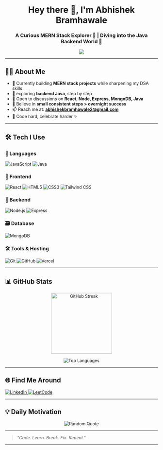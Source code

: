 <h1 align="center">Hey there 👋, I'm Abhishek Bramhawale</h1>
<h3 align="center">A Curious MERN Stack Explorer 🚀 | Diving into the Java Backend World 🌱</h3>

<p align="center">
  <img src="https://readme-typing-svg.herokuapp.com?color=FF5733&size=25&center=true&vCenter=true&width=1000&lines=MERN Stack Developer — Building Real Projects;Building+Everyday,+Learning+Every+Hour.;Let's+Turn+Ideas+into+Code+Together!" />
</p>

---

## 🙋‍♂️ About Me

- 🔭 Currently building **MERN stack projects** while sharpening my DSA skills
- 🧠 exploring **backend Java**,  step by step
- 💬 Open to discussions on **React, Node, Express, MongoDB, Java**
- 🎯 Believe in **small consistent steps > overnight success**
- 📫 Reach me at: **abhishekbramhawale2@gmail.com**
- 🧪 Code hard, celebrate harder ✨

---

## 🛠️ Tech I Use

### 🧠 Languages
![JavaScript](https://img.shields.io/badge/-JavaScript-black?style=for-the-badge&logo=javascript)
![Java](https://img.shields.io/badge/-Java-red?style=for-the-badge&logo=java)

### 🎨 Frontend
![React](https://img.shields.io/badge/-React-black?style=for-the-badge&logo=react)
![HTML5](https://img.shields.io/badge/-HTML5-orange?style=for-the-badge&logo=html5)
![CSS3](https://img.shields.io/badge/-CSS3-blue?style=for-the-badge&logo=css3)
![Tailwind CSS](https://img.shields.io/badge/-Tailwind_CSS-38B2AC?style=for-the-badge&logo=tailwind-css)

### 🔧 Backend
![Node.js](https://img.shields.io/badge/-Node.js-green?style=for-the-badge&logo=node.js)
![Express](https://img.shields.io/badge/-Express.js-gray?style=for-the-badge&logo=express)

### 🗃️ Database
![MongoDB](https://img.shields.io/badge/-MongoDB-darkgreen?style=for-the-badge&logo=mongodb)

### 🛠 Tools & Hosting
![Git](https://img.shields.io/badge/-Git-F05032?style=for-the-badge&logo=git)
![GitHub](https://img.shields.io/badge/-GitHub-181717?style=for-the-badge&logo=github)
![Vercel](https://img.shields.io/badge/-Vercel-black?style=for-the-badge&logo=vercel)

---

## 📊 GitHub Stats

<p align="center">

  <img src="https://github-readme-streak-stats.herokuapp.com/?user=Abhishek-bramhawale&theme=tokyonight" alt="GitHub Streak" height="200px" />
</p>

<p align="center">
  <img src="https://github-readme-stats.vercel.app/api/top-langs/?username=Abhishek-bramhawale&layout=compact&theme=tokyonight" alt="Top Languages" />
</p>


---

## 🌐 Find Me Around

<p align="left">
  <a href="https://in.linkedin.com/in/abhishek-bramhawale-888a06305" target="_blank">
    <img src="https://img.shields.io/badge/-LinkedIn-blue?style=for-the-badge&logo=linkedin" alt="LinkedIn" />
  </a>
  <a href="https://leetcode.com/u/sanjivkumarbramhawale4992/" target="_blank">
    <img src="https://img.shields.io/badge/-LeetCode-yellow?style=for-the-badge&logo=leetcode&logoColor=black" alt="LeetCode" />
  </a>
</p>

---

## 💡 Daily Motivation

<p align="center">
  <img src="https://quotes-github-readme.vercel.app/api?type=horizontal&theme=tokyonight" alt="Random Quote" />
</p>

---

> *"Code. Learn. Break. Fix. Repeat."*

---

